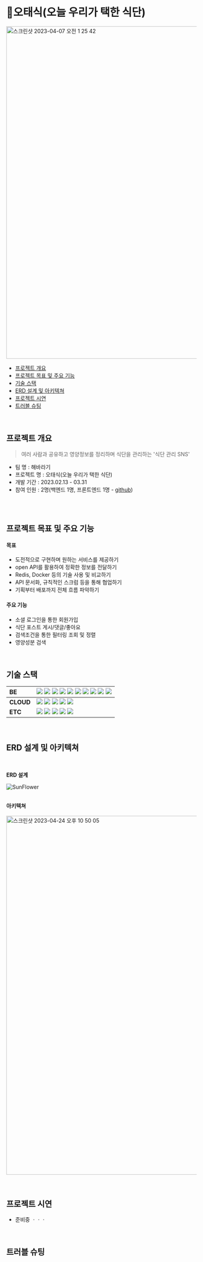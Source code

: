 # 🌼오태식(오늘 우리가 택한 식단)
<img width="880" alt="스크린샷 2023-04-07 오전 1 25 42" src="https://user-images.githubusercontent.com/101540771/230439621-d339f015-d7e4-4135-9b48-cded6400c87a.png">
</br>

- [프로젝트 개요](#프로젝트-개요)
- [프로젝트 목표 및 주요 기능](#프로젝트-목표-및-주요-기능)
- [기술 스택](#기술-스택)
- [ERD 설계 및 아키텍쳐](#ERD-설계-및-아키텍쳐)
- [프로젝트 시연](#프로젝트-시연)
- [트러블 슈팅](#트러블-슈팅)

</br>

## 프로젝트 개요
> 여러 사람과 공유하고 영양정보를 정리하며 식단을 관리하는 '식단 관리 SNS'
- 팀 명 : 해바라기
- 프로젝트 명 : 오태식(오늘 우리가 택한 식단)
- 개발 기간 : 2023.02.13 - 03.31
- 참여 인원 : 2명(백엔드 1명, 프론트엔드 1명 - [github](https://github.com/hoinlee-moi/sunFlower))
</br>
</br>

## 프로젝트 목표 및 주요 기능
#### 목표
- 도전적으로 구현하며 원하는 서비스를 제공하기
- open API를 활용하여 정확한 정보를 전달하기
- Redis, Docker 등의 기술 사용 및 비교하기
- API 문서화, 규칙적인 스크럼 등을 통해 협업하기
- 기획부터 배포까지 전체 흐름 파악하기

#### 주요 기능
- 소셜 로그인을 통한 회원가입
- 식단 포스트 게시/댓글/좋아요
- 검색조건을 통한 필터링 조회 및 정렬
- 영양성분 검색
</br>

## 기술 스택
  | **BE** | <img src="https://img.shields.io/badge/java-007396?style=for-the-badge&logo=java&logoColor=white"> <img src="https://img.shields.io/badge/spring boot-6DB33F?style=for-the-badge&logo=springboot&logoColor=white"> <img src="https://img.shields.io/badge/gradle-02303A?style=for-the-badge&logo=gradle&logoColor=white"> <img src="https://img.shields.io/badge/mysql-4479A1?style=for-the-badge&logo=mysql&logoColor=white"> <img src="https://img.shields.io/badge/Spring Data JPA-7A1FA2?style=for-the-badge&logo=Spring Data JPA&logoColor=white"> <img src="https://img.shields.io/badge/Docker-2496ED?style=for-the-badge&logo=Docker&logoColor=white"/> <img src="https://img.shields.io/badge/spring security-6DB33F?style=for-the-badge&logo=springsecurity&logoColor=white"/> <img src="https://img.shields.io/badge/redis-DC382D?style=for-the-badge&logo=redis&logoColor=white"/>  <img src="https://img.shields.io/badge/JWT-black?style=for-the-badge&logo=JSON%20web%20tokens"> <img src="https://img.shields.io/badge/hibernate-59666C?style=for-the-badge&logo=hibernate&logoColor=white"/>|
  | :--- | :---- |
  | **CLOUD** | <img src="https://img.shields.io/badge/Amazon AWS-232F32?style=for-the-badge&logo=Amazon%20AWS&logoColor=white"/> <img src="https://img.shields.io/badge/Amazon S3-569A31?style=for-the-badge&logo=Amazon%20S3&logoColor=white"/>  <img src="https://img.shields.io/badge/Amazon EC2-FF9900?style=for-the-badge&logo=Amazon%20EC2&logoColor=white"/> <img src="https://img.shields.io/badge/Amazon RDS-527FFF?style=for-the-badge&logo=Amazon%20RDS&logoColor=white"/> <img src="https://img.shields.io/badge/Amazon ECR-FF9900?style=for-the-badge&logo=Amazon%20ECS&logoColor=white"/> |
  | **ETC** | <img src="https://img.shields.io/badge/Git-F05032?style=for-the-badge&logo=Git&logoColor=white"/> <img src="https://img.shields.io/badge/github-181717?style=for-the-badge&logo=github&logoColor=white"> <img src="https://img.shields.io/badge/Notion-000000?style=for-the-badge&logo=Notion&logoColor=white"/> <img src="https://img.shields.io/badge/swagger-85EA2D?style=for-the-badge&logo=swagger&logoColor=white"/> <img src="https://img.shields.io/badge/github actions-2088FF?style=for-the-badge&logo=github actions&logoColor=white"/>|
</br>

## ERD 설계 및 아키텍쳐

</br>

**ERD 설계**

![SunFlower](https://user-images.githubusercontent.com/101540771/229546930-428cfaa0-91f4-40f6-a6cf-efc00a347220.png)
</br>
</br>

**아키텍쳐**
</br>
</br>
<img width="950" alt="스크린샷 2023-04-24 오후 10 50 05" src="https://user-images.githubusercontent.com/101540771/234018027-dc066820-9d92-4e8f-b04e-b1bde137690a.png">

</br>

## 프로젝트 시연
- 준비중 ㆍㆍㆍ
</br>

## 트러블 슈팅
</br>

